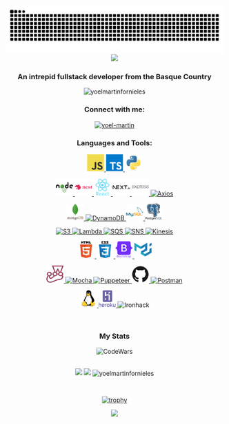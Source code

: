 <div align="center">
  <img src="https://raw.githubusercontent.com/yoelmartinfornieles/yoelmartinfornieles/output/github-contribution-grid-snake.svg" />
</div>

<div align="center">
<img src="https://user-images.githubusercontent.com/65562487/143292542-7ca5c0a9-4474-48d0-938f-e8dd14635ec0.png"></img>
<h3 align="center">An intrepid fullstack developer from the Basque Country</h3>
  
<p align="center"> <img src="https://komarev.com/ghpvc/?username=yoelmartinfornieles&label=Profile%20views&color=0e75b6&style=flat" alt="yoelmartinfornieles" /> </p>

<h3 align="center">Connect with me:</h3>
<p align="center">
<a href="https://linkedin.com/in/yoel-martin" target="blank"><img align="center" src="https://raw.githubusercontent.com/rahuldkjain/github-profile-readme-generator/master/src/images/icons/Social/linked-in-alt.svg" alt="yoel-martin" height="30" width="40" /></a>
</p>

<h3 align="center">Languages and Tools:</h3>

<p align="center">
  <!-- JavaScript, TypeScript, Python -->
  <a href="https://developer.mozilla.org/en-US/docs/Web/JavaScript" target="_blank">
    <img src="https://raw.githubusercontent.com/devicons/devicon/master/icons/javascript/javascript-original.svg"
         alt="JavaScript" width="40" height="40" />
  </a>
  <a href="https://www.typescriptlang.org/" target="_blank">
    <img src="https://raw.githubusercontent.com/devicons/devicon/master/icons/typescript/typescript-original.svg"
         alt="TypeScript" width="40" height="40" />
  </a>
  <a href="https://www.python.org/" target="_blank">
    <img src="https://raw.githubusercontent.com/devicons/devicon/master/icons/python/python-original.svg"
         alt="Python" width="40" height="40" />
  </a>
</p>

<p align="center">
  <!-- Node, NestJS, React, Next.js, Express, Axios -->
  <a href="https://nodejs.org/" target="_blank">
    <img src="https://raw.githubusercontent.com/devicons/devicon/master/icons/nodejs/nodejs-original-wordmark.svg"
         alt="Node.js" width="40" height="40" />
  </a>
  <a href="https://nestjs.com/" target="_blank">
    <img src="https://raw.githubusercontent.com/devicons/devicon/master/icons/nestjs/nestjs-original-wordmark.svg"
         alt="NestJS" width="40" height="40" />
  </a>
  <a href="https://reactjs.org/" target="_blank">
    <img src="https://raw.githubusercontent.com/devicons/devicon/master/icons/react/react-original-wordmark.svg"
         alt="React" width="40" height="40" />
  </a>
  <a href="https://nextjs.org/" target="_blank">
    <img src="https://raw.githubusercontent.com/devicons/devicon/master/icons/nextjs/nextjs-original-wordmark.svg"
         alt="Next.js" width="40" height="40" />
  </a>
  <a href="https://expressjs.com/" target="_blank">
    <img src="https://raw.githubusercontent.com/devicons/devicon/master/icons/express/express-original-wordmark.svg"
         alt="Express" width="40" height="40" />
  </a>
  <a href="https://axios-http.com/docs/intro" target="_blank">
    <img src="https://raw.githubusercontent.com/axios/axios/master/logo/social_media.png"
         alt="Axios" width="40" height="40" />
  </a>
</p>

<p align="center">
  <!-- Databases -->
  <a href="https://www.mongodb.com/" target="_blank">
    <img src="https://raw.githubusercontent.com/devicons/devicon/master/icons/mongodb/mongodb-original-wordmark.svg"
         alt="MongoDB" width="40" height="40" />
  </a>
  <a href="https://docs.aws.amazon.com/amazondynamodb/" target="_blank">
    <img src="https://cdn.worldvectorlogo.com/logos/amazon-dynamodb.svg"
         alt="DynamoDB" width="40" height="40" />
  </a>
  <a href="https://www.mysql.com/" target="_blank">
    <img src="https://raw.githubusercontent.com/devicons/devicon/master/icons/mysql/mysql-original-wordmark.svg"
         alt="MySQL" width="40" height="40" />
  </a>
  <a href="https://www.postgresql.org/" target="_blank">
    <img src="https://raw.githubusercontent.com/devicons/devicon/master/icons/postgresql/postgresql-original-wordmark.svg"
         alt="PostgreSQL" width="40" height="40" />
  </a>
</p>

<p align="center">
  <!-- AWS Services -->
  <a href="https://aws.amazon.com/s3/" target="_blank">
    <img src="https://cdn.worldvectorlogo.com/logos/amazon-s3.svg"
         alt="S3" width="40" height="40" />
  </a>
  <a href="https://aws.amazon.com/lambda/" target="_blank">
    <img src="https://cdn.worldvectorlogo.com/logos/amazon-lambda.svg"
         alt="Lambda" width="40" height="40" />
  </a>
  <a href="https://aws.amazon.com/sqs/" target="_blank">
    <img src="https://cdn.worldvectorlogo.com/logos/amazon-sqs.svg"
         alt="SQS" width="40" height="40" />
  </a>
  <a href="https://aws.amazon.com/sns/" target="_blank">
    <img src="https://cdn.worldvectorlogo.com/logos/amazon-sns.svg"
         alt="SNS" width="40" height="40" />
  </a>
  <a href="https://aws.amazon.com/kinesis/" target="_blank">
    <img src="https://cdn.worldvectorlogo.com/logos/amazon-kinesis.svg"
         alt="Kinesis" width="40" height="40" />
  </a>
</p>

<p align="center">
  <!-- Frontend -->
  <a href="https://www.w3.org/html/" target="_blank">
    <img src="https://raw.githubusercontent.com/devicons/devicon/master/icons/html5/html5-original-wordmark.svg"
         alt="HTML5" width="40" height="40" />
  </a>
  <a href="https://www.w3schools.com/css/" target="_blank">
    <img src="https://raw.githubusercontent.com/devicons/devicon/master/icons/css3/css3-original-wordmark.svg"
         alt="CSS3" width="40" height="40" />
  </a>
  <a href="https://getbootstrap.com/" target="_blank">
    <img src="https://raw.githubusercontent.com/devicons/devicon/master/icons/bootstrap/bootstrap-plain-wordmark.svg"
         alt="Bootstrap" width="40" height="40" />
  </a>
  <a href="https://mui.com/" target="_blank">
    <img src="https://raw.githubusercontent.com/devicons/devicon/master/icons/materialui/materialui-original.svg"
         alt="MUI" width="40" height="40" />
  </a>
</p>

<p align="center">
  <!-- Testing & Tools -->
  <a href="https://jestjs.io/" target="_blank">
    <img src="https://raw.githubusercontent.com/devicons/devicon/master/icons/jest/jest-plain.svg"
         alt="Jest" width="40" height="40" />
  </a>
  <a href="https://mochajs.org/" target="_blank">
    <img src="https://www.vectorlogo.zone/logos/mochajs/mochajs-icon.svg"
         alt="Mocha" width="40" height="40" />
  </a>
  <a href="https://pptr.dev/" target="_blank">
    <img src="https://www.vectorlogo.zone/logos/pptrdev/pptrdev-icon.svg"
         alt="Puppeteer" width="40" height="40" />
  </a>
  <a href="https://github.com/" target="_blank">
    <img src="https://raw.githubusercontent.com/devicons/devicon/master/icons/github/github-original.svg"
         alt="GitHub" width="40" height="40" />
  </a>
  <a href="https://postman.com/" target="_blank">
    <img src="https://www.vectorlogo.zone/logos/getpostman/getpostman-icon.svg"
         alt="Postman" width="40" height="40" />
  </a>
</p>

<p align="center">
  <!-- OS & Certs -->
  <a href="https://www.linux.org/" target="_blank">
    <img src="https://raw.githubusercontent.com/devicons/devicon/master/icons/linux/linux-original.svg"
         alt="Linux" width="40" height="40" />
  </a>
  <a href="https://www.heroku.com/" target="_blank">
    <img src="https://raw.githubusercontent.com/devicons/devicon/master/icons/heroku/heroku-plain-wordmark.svg"
         alt="Heroku" width="40" height="40" />
  </a>
  <img src="https://i.imgur.com/qq7wMW4.png"
       alt="Ironhack" width="40" height="40" />
</p>

  
<!-- STATS -->
<br>

<h3 align="center">My Stats</h3>
<div align="center">	
<img alt='CodeWars' src='https://www.codewars.com/users/fan_cassidy/badges/large' />
</div>
<br>
<div align="center">	
<p align="center">
  <img  height="150"
  src="https://github-readme-stats.vercel.app/api?username=yoelmartinfornieles&theme=react&show_icons=true&include_all_commits=true"
  />
  <img
  height="150"
  src="https://github-readme-stats.vercel.app/api/top-langs/?username=yoelmartinfornieles&theme=react&layout=compact"
  />
<img height="150" align="center" src="https://github-readme-streak-stats.herokuapp.com/?user=yoelmartinfornieles&theme=react&layout=compact" alt="yoelmartinfornieles" /></p>
</p>
  <br>

[![trophy](https://github-profile-trophy.vercel.app/?username=yoelmartinfornieles&theme=darkhub&column=4)](https://github.com/yoelmartinfornieles/github-profile-trophy)
  
<div align="center">
  <img width= "240" src= "https://pa1.narvii.com/6580/8098c6e9207376889eeb0532d9f5a0723c4d73f5_hq.gif"/>
</div>
  

